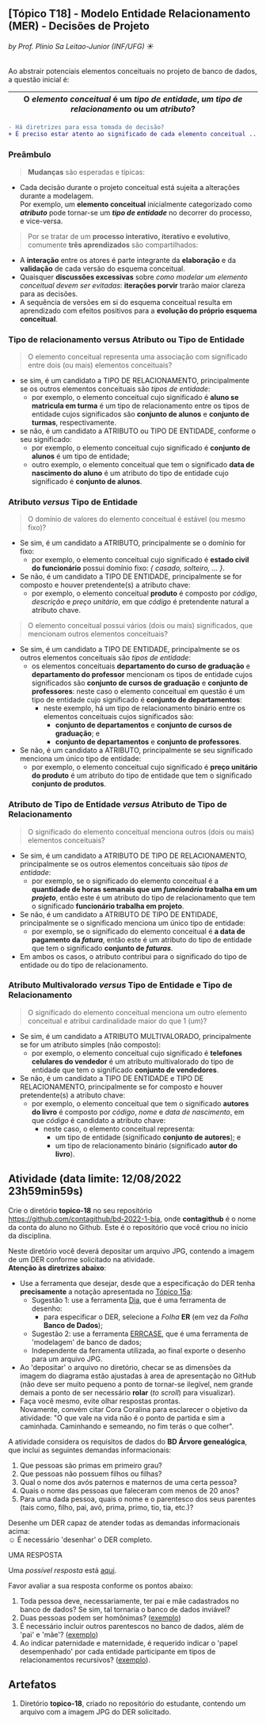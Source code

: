 ## [Tópico T18] - Modelo Entidade Relacionamento (MER) - Decisões de Projeto
###### *by Prof. Plinio Sa Leitao-Junior (INF/UFG)* &#9728;

Ao abstrair potenciais elementos conceituais no projeto de banco de dados, a questão inicial é:

| **O *elemento conceitual* é um *tipo de entidade*, *um tipo de relacionamento* ou um *atributo*?** |
| -------------------------------------------------------------------------------------------------- |

```diff
- Há diretrizes para essa tomada de decisão?
+ É preciso estar atento ao significado de cada elemento conceitual ...
```

### Preâmbulo

>**Mudanças** são esperadas e típicas:
- Cada decisão durante o projeto conceitual está sujeita a alterações durante a modelagem.<br>
Por exemplo, um **elemento conceitual** inicialmente categorizado como ***atributo*** pode tornar-se um ***tipo de entidade*** no decorrer do processo, e vice-versa.

>Por se tratar de um **processo interativo, iterativo e evolutivo**, comumente **três aprendizados** são compartilhados:
- A **interação** entre os atores é parte integrante da **elaboração** e da **validação** de cada versão do esquema conceitual.
- Quaisquer **discussões excessivas** sobre *como modelar um elemento conceitual devem ser evitadas*: **iterações porvir** trarão maior clareza para as decisões.
- A sequência de versões em si do esquema conceitual resulta em aprendizado com efeitos positivos para a **evolução do próprio esquema conceitual**.

### Tipo de relacionamento **versus** Atributo ou Tipo de Entidade

> O elemento conceitual representa uma associação com significado entre dois (ou mais) elementos conceituais?
- se sim, é um candidato a TIPO DE RELACIONAMENTO, principalmente se os outros elementos conceituais são *tipos de entidade*:
  - por exemplo, o elemento conceitual cujo significado é **aluno se matricula em turma** é um tipo de relacionamento entre os tipos de entidade cujos significados são **conjunto de alunos** e **conjunto de turmas**, respectivamente.
- se não, é um candidato a ATRIBUTO ou TIPO DE ENTIDADE, conforme o seu significado:
  - por exemplo, o elemento conceitual cujo significado é **conjunto de alunos** é um tipo de entidade;
  - outro exemplo, o elemento conceitual que tem o significado **data de nascimento do aluno** é um atributo do tipo de entidade cujo significado é **conjunto de alunos**.

### Atributo *versus* Tipo de Entidade

> O domínio de valores do elemento conceitual é estável (ou mesmo fixo)?
- Se sim, é um candidato a ATRIBUTO, principalmente se o domínio for fixo:
  - por exemplo, o elemento conceitual cujo significado é **estado civil do funcionário** possui domínio fixo: *&#123; casado, solteiro, ... &#125;*.
- Se não, é um candidato a TIPO DE ENTIDADE, principalmente se for composto e houver pretendente(s) a atributo chave:
  - por exemplo, o elemento conceitual **produto** é composto por _código_, _descrição_ e _preço unitário_, em que _código_ é pretendente natural a atributo chave.

> O elemento conceitual possui vários (dois ou mais) significados, que mencionam outros elementos conceituais?
- Se sim, é um candidato a TIPO DE ENTIDADE, principalmente se os outros elementos conceituais são *tipos de entidade*:
  - os elementos conceituais **departamento do curso de graduação** e **departamento do professor** mencionam os tipos de entidade cujos significados são **conjunto de cursos de graduação** e **conjunto de professores**: neste caso o elemento conceitual em questão é um tipo de entidade cujo significado é **conjunto de departamentos**:
    - neste exemplo, há um tipo de relacionamento binário entre os elementos conceituais cujos significados são:
      - **conjunto de departamentos** e **conjunto de cursos de graduação**; e
      - **conjunto de departamentos** e **conjunto de professores**.
- Se não, é um candidato a ATRIBUTO, principalmente se seu significado menciona um único tipo de entidade:
  - por exemplo, o elemento conceitual cujo significado é **preço unitário do produto** é um atributo do tipo de entidade que tem o significado **conjunto de produtos**.

### Atributo de Tipo de Entidade *versus* Atributo de Tipo de Relacionamento

> O significado do elemento conceitual menciona outros (dois ou mais) elementos conceituais?
- Se sim, é um candidato a ATRIBUTO DE TIPO DE RELACIONAMENTO, principalmente se os outros elementos conceituais são *tipos de entidade*:
  - por exemplo, se o significado do elemento conceitual é a **quantidade de horas semanais que um *funcionário* trabalha em um *projeto***, então este é um atributo do tipo de relacionamento que tem o significado **funcionário trabalha em projeto**.
- Se não, é um candidato a ATRIBUTO DE TIPO DE ENTIDADE, principalmente se o significado menciona um único tipo de entidade:
  - por exemplo, se o significado do elemento conceitual é **a data de pagamento da *fatura***, então este é um atributo do tipo de entidade que tem o significado **conjunto de *faturas***.
- Em ambos os casos, o atributo contribui para o significado do tipo de entidade ou do tipo de relacionamento.

### Atributo Multivalorado *versus* Tipo de Entidade e Tipo de Relacionamento

> O significado do elemento conceitual menciona um outro elemento conceitual e atribui cardinalidade maior do que 1 (um)?
- Se sim, é um candidato a ATRIBUTO MULTIVALORADO, principalmente se for um atributo simples (não composto):
  - por exemplo, o elemento conceitual cujo significado é **telefones celulares do vendedor** é um atributo multivalorado do tipo de entidade que tem o significado **conjunto de vendedores**.
- Se não, é um candidato a TIPO DE ENTIDADE e TIPO DE RELACIONAMENTO, principalmente se for composto e houver pretendente(s) a atributo chave:
  - por exemplo, o elemento conceitual que tem o significado **autores do livro** é composto por _código_, _nome_ e _data de nascimento_, em que _código_ é candidato a atributo chave:
    - neste caso, o elemento conceitual representa:
      - um tipo de entidade (significado **conjunto de autores**); e 
      - um tipo de relacionamento binário (significado **autor do livro**).

## Atividade (data limite: **12/08/2022 23h59min59s**)

Crie o diretório **topico-18** no seu repositório https://github.com/contagithub/bd-2022-1-bia, onde **contagithub** é o nome da conta do aluno no Github. Este é o repositório que você criou no início da disciplina.

Neste diretório você deverá depositar um arquivo JPG, contendo a imagem de um DER conforme solicitado na atividade.<br>
**Atenção às diretrizes abaixo**:
- Use a ferramenta que desejar, desde que a especificação do DER tenha **precisamente** a notação apresentada no [Tópico 15a](./topico-15a.md):
  - Sugestão 1: use a ferramenta [Dia](http://dia-installer.de/), que é uma ferramenta de desenho:
    - para especificar o DER, selecione a *Folha* **ER** (em vez da *Folha* **Banco de Dados**);
  - Sugestão 2: use a ferramenta [ERRCASE](https://sites.google.com/a/cin.ufpe.br/eercase/), que é uma ferramenta de 'modelagem' de banco de dados;
  - Independente da ferramenta utilizada, ao final exporte o desenho para um arquivo JPG.
- Ao 'depositar' o arquivo no diretório, checar se as dimensões da imagem do diagrama estão ajustadas à area de apresentação no GitHub (não deve ser muito pequeno a ponto de tornar-se ilegível, nem grande demais a ponto de ser necessário **rolar** (*to scroll*) para visualizar).
- Faça você mesmo, evite olhar respostas prontas.<br> Novamente, convém citar Cora Coralina para esclarecer o objetivo da atividade: "O que vale na vida não é o ponto de partida e sim a caminhada. Caminhando e semeando, no fim terás o que colher".

A atividade considera os requisitos de dados do **BD Árvore genealógica**, que inclui as seguintes demandas informacionais:
1. Que pessoas são primas em primeiro grau?
1. Que pessoas não possuem filhos ou filhas?
1. Qual o nome dos avós paternos e maternos de uma certa pessoa?
1. Quais o nome das pessoas que faleceram com menos de 20 anos?
1. Para uma dada pessoa, quais o nome e o parentesco dos seus parentes (tais como, filho, pai, avó, prima, primo, tio, tia, etc.)?

Desenhe um DER capaz de atender todas as demandas informacionais acima:<br>
&#9786; É necessário 'desenhar' o DER completo.

UMA RESPOSTA

Uma _possível resposta_ está [aqui](https://github.com/GabrielvanderSchmidt/bd-2022-1-bia/blob/main/topico-18/t%C3%B3pico-18.jpg).

Favor avaliar a sua resposta conforme os pontos abaixo:<br>
1. Toda pessoa deve, necessariamente, ter pai e mãe cadastrados no banco de dados? Se sim, tal tornaria o banco de dados inviável?
1. Duas pessoas podem ser homônimas? ([exemplo](https://github.com/alexandreacff/bd-2022-1-bia/blob/main/T%C3%B3pico%2018/T%C3%B3pico%2018.jpeg))
1. É necessário incluir outros parentescos no banco de dados, além de 'pai' e 'mãe'? ([exemplo](https://github.com/alexandreacff/bd-2022-1-bia/blob/main/T%C3%B3pico%2018/T%C3%B3pico%2018.jpeg))
1. Ao indicar paternidade e maternidade, é requerido indicar o 'papel desempenhado' por cada entidade participante em tipos de relacionamentos recursivos? ([exemplo](https://github.com/cachops/bd-2022-1-bia/blob/main/topico-18/DER.jpg)).

## Artefatos

1. Diretório **topico-18**, criado no repositório do estudante, contendo um arquivo com a imagem JPG do DER solicitado.
